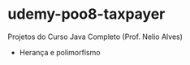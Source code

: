 # udemy-poo8-taxpayer

Projetos do Curso Java Completo (Prof. Nelio Alves)

- Herança e polimorfismo

